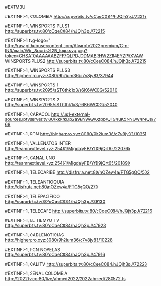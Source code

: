 #EXTM3U 

#EXTINF:-1,  COLOMBIA
http://superbits.tv/cCqeC084/hJQjh3pJ/72215

#EXTINF:-1, WINSPORTS PLUS1
http://superbits.tv:80/cCqeC084/hJQjh3pJ/72215

#EXTINF:-1 tvg-logo=" http://raw.githubusercontent.com/Alvarotv2022premium/C-n-IN3/main/Win_Sports%2B_logo.svg.png?token=GHSAT0AAAAAABZFF7QLPDJODMABRHW2ZR4EYZP5XVAW
WINSPORTS PLUS2
http://superbits.tv:80/cCqeC084/hJQjh3pJ/72215

#EXTINF:-1, WINSPORTS PLUS3
http://higherpro.xyz:8080/9h2ium36/c7v8jy83/37944

#EXTINF:-1, WINSPORTS 1
http://superbits.tv:2095/sSTGthk1x3/s6K6WC0G/52040

#EXTINF:-1, WINSPORTS 2
http://superbits.tv:2095/sSTGthk1x3/s6K6WC0G/52040

#EXTINF:-1, CARACOL
http://us1-external-sources.iptvserver.tv:80/kkkrkDp2a9KNwAwGzpb/QT94uK5NNQw4r4Qs/768

#EXTINF:-1, RCN
http://higherpro.xyz:8080/9h2ium36/c7v8jy83/10251

#EXTINF:-1, VALLENATOS INTER
http://teamnextlevel.xyz:25461/MigdalyFB/YfD9jQrt65/220765

#EXTINF:-1, CANAL UNO
http://teamnextlevel.xyz:25461/MigdalyFB/YfD9jQrt65/201890

#EXTINF:-1,  TELECARIBE
http://disfruta.net:80/nOZew4a/FTG5gQO/502

#EXTINF:-1,  TELEANTIOQUIA
http://disfruta.net:80/nOZew4a/FTG5gQO/270

#EXTINF:-1, TELEPACIFICO
http://superbits.tv:80/cCqeC084/hJQjh3pJ/39130

#EXTINF:-1, TELECAFE
http://superbits.tv:80/cCqeC084/hJQjh3pJ/72216

#EXTINF:-1,  EL TIEMPO TV
http://superbits.tv:80/cCqeC084/hJQjh3pJ/47923

#EXTINF:-1,  CABLENOTICIAS
http://higherpro.xyz:8080/9h2ium36/c7v8jy83/10228

#EXTINF:-1,  RCN NOVELAS
http://superbits.tv:80/cCqeC084/hJQjh3pJ/47916

#EXTINF:-1,  CALITV
http://superbits.tv:80/cCqeC084/hJQjh3pJ/72223

#EXTINF:-1,  SENAL COLOMBIA
http://2022tv.co:80/live/ahmed2022/2022ahmed/280572.ts
